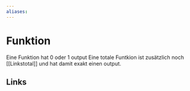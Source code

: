 ```yaml
---
aliases: 
---
```

# Funktion 
Eine Funktion hat 0 oder 1 output
Eine totale Funtkion ist zusätzlich noch [[Linkstotal]] und hat damit exakt einen output.

## Links